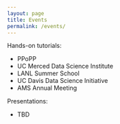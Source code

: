 ```yaml
---
layout: page
title: Events
permalink: /events/
---
```


Hands-on tutorials:

  * PPoPP
  * UC Merced Data Science Institute 
  * LANL Summer School
  * UC Davis Data Science Initiative 
  * AMS Annual Meeting

Presentations:

  * TBD

